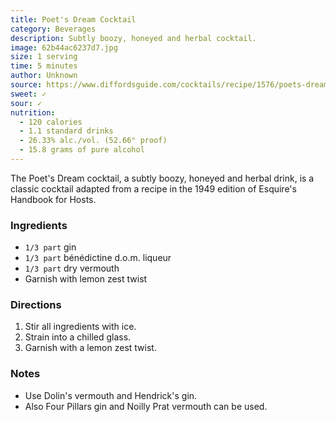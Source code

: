 ```yaml
---
title: Poet's Dream Cocktail
category: Beverages
description: Subtly boozy, honeyed and herbal cocktail.
image: 62b44ac6237d7.jpg
size: 1 serving
time: 5 minutes
author: Unknown
source: https://www.diffordsguide.com/cocktails/recipe/1576/poets-dream
sweet: ✓
sour: ✓
nutrition:
  - 120 calories
  - 1.1 standard drinks
  - 26.33% alc./vol. (52.66° proof)
  - 15.8 grams of pure alcohol
---
```


The Poet's Dream cocktail, a subtly boozy, honeyed and herbal drink, is a classic cocktail adapted from a recipe in the 1949 edition of Esquire's Handbook for Hosts.

### Ingredients

* `1/3 part` gin
* `1/3 part` bénédictine d.o.m. liqueur
* `1/3 part` dry vermouth
* Garnish with lemon zest twist

### Directions

1. Stir all ingredients with ice.
2. Strain into a chilled glass.
3. Garnish with a lemon zest twist.

### Notes

- Use Dolin's vermouth and Hendrick's gin.
- Also Four Pillars gin and Noilly Prat vermouth can be used.